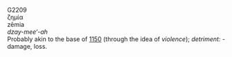 G2209  
ζημία  
zēmia  
*dzay-mee‘-ah*  
Probably akin to the base of [1150](g1150) (through the idea of
*violence*); *detriment:* - damage, loss.  

